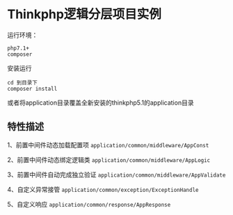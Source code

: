 # Thinkphp逻辑分层项目实例

运行环境：

```
php7.1+
composer
```

安装运行

```
cd 到目录下
composer install
```
或者将application目录覆盖全新安装的thinkphp5.1的application目录

## 特性描述
1、前置中间件动态加载配置项 `application/common/middleware/AppConst`

2、前置中间件动态绑定逻辑类 `application/common/middleware/AppLogic`

3、前置中间件自动完成独立验证 `application/common/middleware/AppValidate`

4、自定义异常接管 `application/common/exception/ExceptionHandle`

5、自定义响应 `application/common/response/AppResponse`
